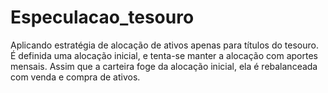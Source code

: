 # Especulacao_tesouro
Aplicando estratégia de alocação de ativos apenas para títulos do tesouro. É definida uma alocação inicial, e tenta-se manter a alocação com aportes mensais. Assim que a carteira foge da alocação inicial, ela é rebalanceada com venda e compra de ativos.
